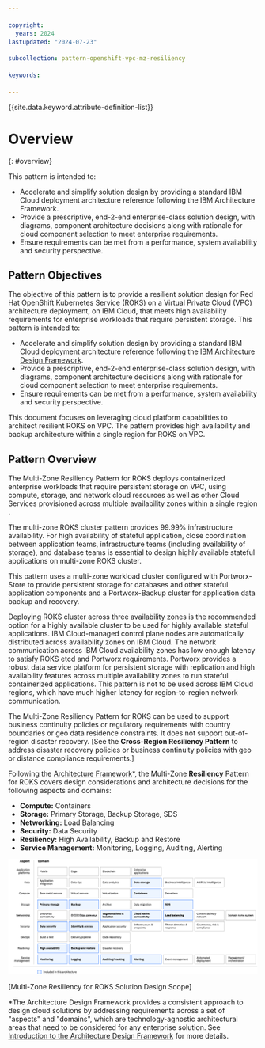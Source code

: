 ```yaml
---

copyright:
  years: 2024
lastupdated: "2024-07-23"

subcollection: pattern-openshift-vpc-mz-resiliency

keywords:

---
```


{{site.data.keyword.attribute-definition-list}}

# Overview
{: #overview}



This pattern is intended to:
* Accelerate and simplify solution design by providing a standard IBM Cloud deployment architecture reference following the IBM Architecture Framework.
* Provide a prescriptive, end-2-end enterprise-class solution design, with diagrams, component architecture decisions along with rationale for cloud component selection to meet enterprise requirements.
* Ensure requirements can be met from a performance, system availability and security perspective.






##  Pattern Objectives

The objective of this pattern is to provide a resilient solution design for Red Hat OpenShift Kubernetes Service (ROKS) on a Virtual Private Cloud (VPC) architecture deployment, on IBM Cloud, that meets high availability requirements for enterprise workloads that require persistent storage. This pattern is intended to:

-   Accelerate and simplify solution design by providing a standard IBM Cloud deployment architecture reference following the [IBM Architecture Design Framework](https://cloud.ibm.com/docs/architecture-framework).
-   Provide a prescriptive, end-2-end enterprise-class solution design, with diagrams, component architecture decisions along with rationale for cloud component selection to meet enterprise requirements.
-   Ensure requirements can be met from a performance, system availability and security perspective.

This document focuses on leveraging cloud platform capabilities to architect resilient ROKS on VPC. The pattern provides high availability and backup architecture within a single region for ROKS on VPC.

##  Pattern Overview

The Multi-Zone Resiliency Pattern for ROKS deploys containerized enterprise workloads that require persistent storage on VPC, using compute, storage, and network cloud resources as well as other Cloud Services provisioned across multiple availability zones within a single region .

The multi-zone ROKS cluster pattern provides 99.99% infrastructure availability. For high availability of stateful application, close coordination between application teams, infrastructure teams (including availability of storage), and database teams is essential to design highly available stateful applications on multi-zone ROKS cluster.

This pattern uses a multi-zone workload cluster configured with Portworx-Store to provide persistent storage for databases and other stateful application components and a Portworx-Backup cluster for application data backup and recovery.

Deploying ROKS cluster across three availability zones is the recommended option for a highly available cluster to be used for highly available stateful applications. IBM Cloud-managed control plane nodes are automatically distributed across availability zones on IBM Cloud. The network communication across IBM Cloud availability zones has low enough latency to satisfy ROKS etcd and Portworx requirements. Portworx provides a robust data service platform for persistent storage with replication and high availability features across multiple availability zones to run stateful containerized applications. This pattern is not to be used across IBM Cloud regions, which have much higher latency for region-to-region network communication.

The Multi-Zone Resiliency Pattern for ROKS can be used to support business continuity policies or regulatory requirements with country boundaries or geo data residence constraints. It does not support out-of-region disaster recovery. [See the **Cross-Region Resiliency Pattern** to address disaster recovery policies or business continuity policies with geo or distance compliance requirements.]

Following the [Architecture Framework](https://cloud.ibm.com/docs/architecture-framework?topic=architecture-framework-intro)\*, the Multi-Zone **Resiliency** Pattern for ROKS covers design considerations and architecture decisions for the following aspects and domains:

-   **Compute:** Containers
-   **Storage:** Primary Storage, Backup Storage, SDS
-   **Networking:** Load Balancing
-   **Security:** Data Security
-   **Resiliency:** High Availability, Backup and Restore
-   **Service Management:** Monitoring, Logging, Auditing, Alerting

![](image/heat-map.svg)

[Multi-Zone Resiliency for ROKS Solution Design Scope]

\*The Architecture Design Framework provides a consistent approach to design cloud solutions by addressing requirements across a set of "aspects" and "domains", which are technology-agnostic architectural areas that need to be considered for any enterprise solution. See [Introduction to the Architecture Design Framework](https://cloud.ibm.com/docs/architecture-framework?topic=architecture-framework-intro) for more details.
